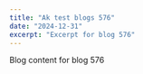 ```yaml
---
title: "Ak test blogs 576"
date: "2024-12-31"
excerpt: "Excerpt for blog 576"
---
```


Blog content for blog 576